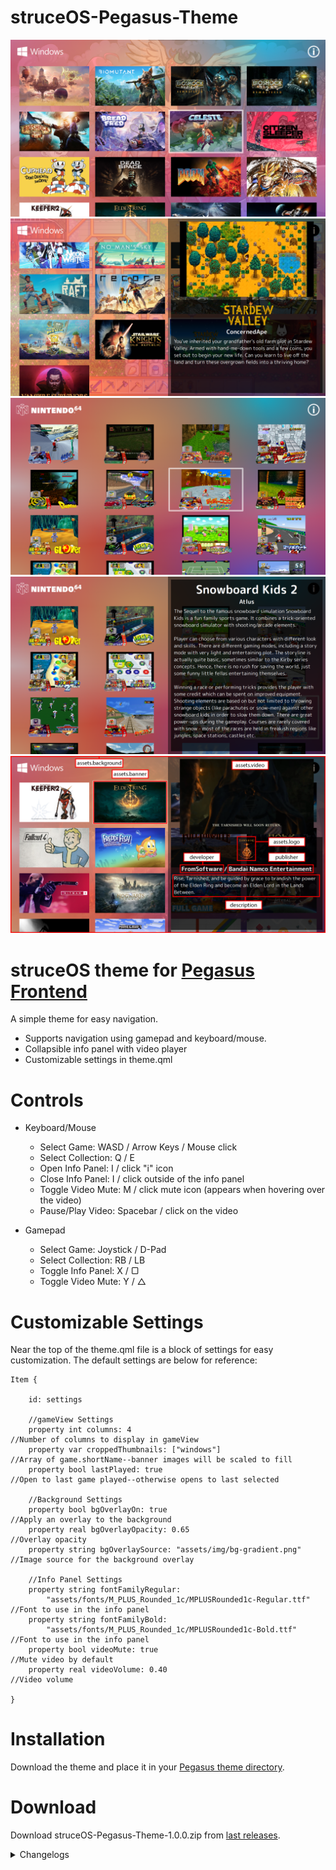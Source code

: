 # struceOS-Pegasus-Theme

![screenshot_1](.meta/screenshot_1.png)
![screenshot_2](.meta/screenshot_2.png)
![screenshot_3](.meta/screenshot_3.png)
![screenshot_4](.meta/screenshot_4.png)
![screenshot_5](.meta/screenshot_5.png)

# struceOS theme for [Pegasus Frontend](http://pegasus-frontend.org/)
A simple theme for easy navigation.

- Supports navigation using gamepad and keyboard/mouse.
- Collapsible info panel with video player
- Customizable settings in theme.qml

# Controls
- Keyboard/Mouse
    - Select Game: WASD / Arrow Keys / Mouse click
    - Select Collection: Q / E
    - Open Info Panel: I / click "i" icon
    - Close Info Panel: I / click outside of the info panel
    - Toggle Video Mute: M / click mute icon (appears when hovering over the video)
    - Pause/Play Video: Spacebar / click on the video

- Gamepad
    - Select Game: Joystick / D-Pad
    - Select Collection: RB / LB
    - Toggle Info Panel: X / ▢
    - Toggle Video Mute: Y / △

# Customizable Settings
Near the top of the theme.qml file is a block of settings for easy customization. The default settings are below for reference:

    Item {

        id: settings

        //gameView Settings
        property int columns: 4                                             //Number of columns to display in gameView
        property var croppedThumbnails: ["windows"]                         //Array of game.shortName--banner images will be scaled to fill
        property bool lastPlayed: true                                      //Open to last game played--otherwise opens to last selected
        
        //Background Settings
        property bool bgOverlayOn: true                                     //Apply an overlay to the background
        property real bgOverlayOpacity: 0.65                                //Overlay opacity 
        property string bgOverlaySource: "assets/img/bg-gradient.png"       //Image source for the background overlay
        
        //Info Panel Settings
        property string fontFamilyRegular: 
            "assets/fonts/M_PLUS_Rounded_1c/MPLUSRounded1c-Regular.ttf"     //Font to use in the info panel
        property string fontFamilyBold: 
            "assets/fonts/M_PLUS_Rounded_1c/MPLUSRounded1c-Bold.ttf"        //Font to use in the info panel
        property bool videoMute: true                                       //Mute video by default
        property real videoVolume: 0.40                                     //Video volume 

    }

# Installation
Download the theme and place it in your [Pegasus theme directory](http://pegasus-frontend.org/docs/user-guide/installing-themes/).

# Download
Download struceOS-Pegasus-Theme-1.0.0.zip from [last releases](https://github.com/strucep/struceOS-Pegasus-Theme/releases).

<details>
    <summary>Changelogs</summary>

## 1.0.0

```
1. Initial release.
```
</details>
